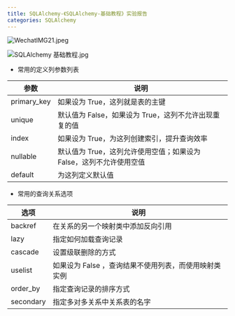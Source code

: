```yaml
---
title: SQLAlchemy-《SQLAlchemy-基础教程》实验报告
categories: SQLAlchemy
---
```

![WechatIMG21.jpeg](https://upload-images.jianshu.io/upload_images/15325592-9ee2e525830d13a1.jpeg?imageMogr2/auto-orient/strip%7CimageView2/2/w/1240)
<!-- more -->

![SQLAlchemy 基础教程.jpg](https://upload-images.jianshu.io/upload_images/15325592-f92712dc1c7cb914.jpg?imageMogr2/auto-orient/strip%7CimageView2/2/w/1240)
<!-- more -->

- 常用的定义列参数列表

| 参数  | 说明  |
| ------------ | ------------ |
|primary_key	|如果设为 True，这列就是表的主键
|unique	|默认值为 False，如果设为 True，这列不允许出现重复的值
|index	|如果设为 True，为这列创建索引，提升查询效率
|nullable	|默认值为 True，这列允许使用空值；如果设为 False，这列不允许使用空值
|default	|为这列定义默认值

- 常用的查询关系选项

| 选项  | 说明  |
| ------------ | ------------ |
|backref	|在关系的另一个映射类中添加反向引用|
|lazy	|指定如何加载查询记录|
|cascade	|设置级联删除的方式|
|uselist	|如果设为 False ，查询结果不使用列表，而使用映射类实例|
|order_by	|指定查询记录的排序方式|
|secondary	|指定多对多关系中关系表的名字|


